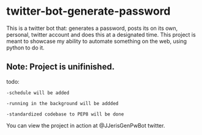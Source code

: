 # twitter-bot-generate-password
This is a twitter bot that: generates a password, posts its on its own, personal, twitter account and does this at a designated time. This project is meant to showcase my ability to automate something on the web, using python to do it.


## Note: Project is unifinished.

todo:

    -schedule will be added
  
    -running in the background will be addded
  
    -standardized codebase to PEP8 will be done


You can view the project in action at @JJerisGenPwBot twitter.
